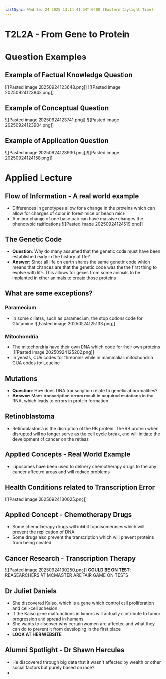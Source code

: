 ```yaml
---
lastSync: Wed Sep 24 2025 13:14:41 GMT-0400 (Eastern Daylight Time)
---
```

# T2L2A - From Gene to Protein
# Question Examples
## Example of Factual Knowledge Question

![[Pasted image 20250924123648.png]]
![[Pasted image 20250924123848.png]]
## Example of Conceptual Question

![[Pasted image 20250924123741.png]]
![[Pasted image 20250924123904.png]]
## Example of Application Question

![[Pasted image 20250924123930.png]]![[Pasted image 20250924124158.png]]

# Applied Lecture
## Flow of Information - A real world example
- Differences in genotypes allow for a change in the proteins which can allow for changes of color in forest mice or beach mice
- A minor change of one base pair can have massive changes the phenotypic ratifications
![[Pasted image 20250924124619.png]]
## The Genetic Code
- **Question**: Why do many assumed that the genetic code must have been established early in the history of life?
- **Answer**: Since all life on earth shares the same genetic code which means that chances are that the genetic code was the the first thing to evolve with life. This allows for genes from some animals to be implanted in other animals to create those proteins
## What are some exceptions?
### Paramecium
- In some ciliates, such as paramecium, the stop codons code for Glutamine
![[Pasted image 20250924125133.png]]
### Mitochondria
- The mitochondria have their own DNA which code for their own proteins
![[Pasted image 20250924125202.png]]
- In yeasts, CUA codes for threonine while in mammalian mitochondria CUA codes for Leucine
## Mutations
- **Question**: How does DNA transcription relate to genetic abnormalities?
- **Answer**: Many transcription errors result in acquired mutations in the RNA, which leads to errors in protein formation
## Retinoblastoma
- Retinoblastoma is the disruption of the RB protein. The RB protein when disrupted will no longer serve as the cell cycle break, and will initiate the development of cancer on the retinas
## Applied Concepts - Real World Example
- Liposomes have been used to delivery chemotherapy drugs to the any cancer affected areas and will reduce problems
## Health Conditions related to Transcription Error

![[Pasted image 20250924130025.png]]
## Applied Concept - Chemotherapy Drugs
- Some chemotherapy drugs will inhibit topoisomerases which will prevent the replication of DNA
- Some drugs also prevent the transcription which will prevent proteins from being created
## Cancer Research - Transcription Therapy

![[Pasted image 20250924130250.png]]
**COULD BE ON TEST**: REASEARCHERS AT MCMASTER ARE FAIR GAME ON TESTS
## Dr Juliet Daniels
- She discovered Kaiso, which is a gene which control cell proliferation and cell-cell adhesion
- If the Kaiso gene malfunctions in tumors will actually contribute to tumor progression and spread in humans
- She wants to discover why certain women are affected and what they can do to prevent it from developing in the first place
- **LOOK AT HER WEBSITE**
## Alumni Spotlight - Dr Shawn Hercules
- He discovered through big data that it wasn't affected by wealth or other social factors but purely based on race? 
- 